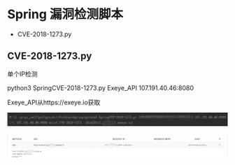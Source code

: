 # Spring 漏洞检测脚本

* CVE-2018-1273.py


## CVE-2018-1273.py

单个IP检测

python3 SpringCVE-2018-1273.py Exeye_API 107.191.40.46:8080

Exeye_API从https://exeye.io获取

![](../imgs/Spring/CVE_2018_1273_single.png)

![](../imgs/Spring/CVE_2018_1273_single2.png)
